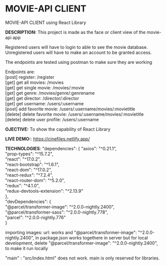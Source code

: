 # MOVIE-API CLIENT
MOVIE-API CLIENT using React Library

**DESCRIPTION:** This project is made as the face or client view of the movie-api app

Registered users will have to login to able to see the movie database.
Unregistered users will have to make an account to be granted access.

The endpoints are tested using postman to make sure they are working

Endpoints are:  
[post]    register:               /register  
[get]     get all movies:         /movies  
[get]     get single movie:       /movies/:movie  
[get]     get genre:              /movies/genre/:genrename  
[get]     get director:           /director/:director  
[get]     get username:           /users/:username  
[post]    add favorite movie:     /users/:username/movies/:movietitle  
[delete]  delete favorite movie:  /users/:username/movies/:movietitle  
[delete]  delete user profile:    /users/:username  

**OJECTIVE:** To show the capability of React Library

**LIVE DEMO:**: https://cinefiles.netlify.app/

**TECHNOLOGIES**:
"dependencies": {
  "axios": "^0.21.1",  
  "prop-types": "^15.7.2",  
  "react": "^17.0.2",  
  "react-bootstrap": "^1.6.1",  
  "react-dom": "^17.0.2",  
  "react-redux": "^7.2.4",  
  "react-router-dom": "^5.2.0",  
  "redux": "^4.1.0",  
  "redux-devtools-extension": "^2.13.9"  
},  
"devDependencies": {  
  "@parcel/transformer-image": "^2.0.0-nightly.2400",    
  "@parcel/transformer-sass": "^2.0.0-nightly.778",    
  "parcel": "^2.0.0-nightly.776"  
}

importing images:
url: works and  "@parcel/transformer-image": "^2.0.0-nightly.2400", in package.json works togethere in server
but for local development, delete  "@parcel/transformer-image": "^2.0.0-nightly.2400", to make it run locally

"main" : "src/index.html" does not work. main is only reserved for libraries.
